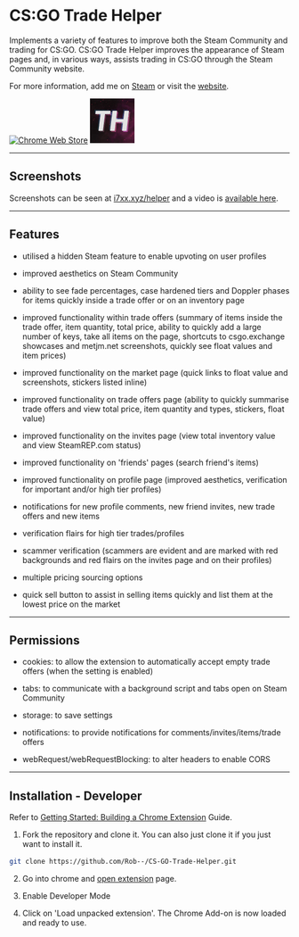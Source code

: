 # CS:GO Trade Helper

Implements a variety of features to improve both the Steam Community and trading for CS:GO.
CS:GO Trade Helper improves the appearance of Steam pages and, in various ways, assists trading in CS:GO through the Steam Community website.

For more information, add me on [Steam](https://steamcommunity.com/id/i7xx) or visit the [website](https://i7xx.xyz/helper).

[![Chrome Web Store](https://developer.chrome.com/webstore/images/ChromeWebStore_Badge_v2_206x58.png)](https://chrome.google.com/webstore/detail/csgo-trade-helper/miogdaopejcmpcjhkdaflnkcafghgkfc/)
![Icon](assets/notification.png)

---

## Screenshots

Screenshots can be seen at [i7xx.xyz/helper](https://i7xx.xyz/helper) and a video is [available here](https://www.youtube.com/watch?v=oVqyQOmdZCE).

---

## Features

- utilised a hidden Steam feature to enable upvoting on user profiles

- improved aesthetics on Steam Community

- ability to see fade percentages, case hardened tiers and Doppler phases for items quickly inside a trade offer or on an inventory page

- improved functionality within trade offers (summary of items inside the trade offer, item quantity, total price, ability to quickly add a large number of keys, take all items on the page, shortcuts to csgo.exchange showcases and metjm.net screenshots, quickly see float values and item prices)

- improved functionality on the market page (quick links to float value and screenshots, stickers listed inline)

- improved functionality on trade offers page (ability to quickly summarise trade offers and view total price, item quantity and types, stickers, float value)

- improved functionality on the invites page (view total inventory value and view SteamREP.com status)

- improved functionality on 'friends' pages (search friend's items)

- improved functionality on profile page (improved aesthetics, verification for important and/or high tier profiles)

- notifications for new profile comments, new friend invites, new trade offers and new items

- verification flairs for high tier trades/profiles

- scammer verification (scammers are evident and are marked with red backgrounds and red flairs on the invites page and on their profiles)

- multiple pricing sourcing options

- quick sell button to assist in selling items quickly and list them at the lowest price on the market

---

## Permissions

- cookies: to allow the extension to automatically accept empty trade offers (when the setting is enabled)

- tabs: to communicate with a background script and tabs open on Steam Community

- storage: to save settings

- notifications: to provide notifications for comments/invites/items/trade offers

- webRequest/webRequestBlocking: to alter headers to enable CORS

---

## Installation - Developer

Refer to [Getting Started: Building a Chrome Extension](https://developer.chrome.com/extensions/getstarted) Guide.

1. Fork the repository and clone it. You can also just clone it if you just want to install it.

```bash
git clone https://github.com/Rob--/CS-GO-Trade-Helper.git
```

2. Go into chrome and [open extension](chrome://extensions/) page.

3. Enable Developer Mode

4. Click on 'Load unpacked extension'. The Chrome Add-on is now loaded and ready to use.
